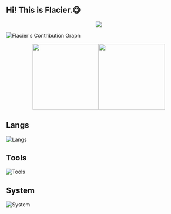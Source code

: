 ## Hi! This is Flacier.😋

<p align="center">
  <img src="https://count.getloli.com/@Flacier-GithubProfile?name=Flacier-GithubProfile&theme=gelbooru&aligen=center" />
</p>

![Flacier's Contribution Graph](https://github-readme-activity-graph.vercel.app/graph?username=Fldicoahkiin&theme=react)

<p align="center">
  <a href="https://github.com/anuraghazra/github-readme-stats">
    <img height="180em" src="https://github-readme-stats.vercel.app/api/top-langs/?username=Fldicoahkiin&layout=compact&theme=github_dark_dimmed&langs_count=8&hide=&exclude_repo=MnBWarband-Editor_bak" /><img height="180em" src="https://github-readme-stats.vercel.app/api?username=Fldicoahkiin&theme=github_dark_dimmed" />
  </a>
</p>

## Langs

![Langs](https://skillicons.dev/icons?i=rust,go,python,flutter,php,cpp,c,java,html,css,js,typescript)

## Tools

![Tools](https://skillicons.dev/icons?i=git,github,githubactions,vscode,md,notion,docker,cloudflare,workers,vercel,nginx,nodejs,npm,yarn,mysql)

## System

![System](https://skillicons.dev/icons?i=apple,windows,arch)
